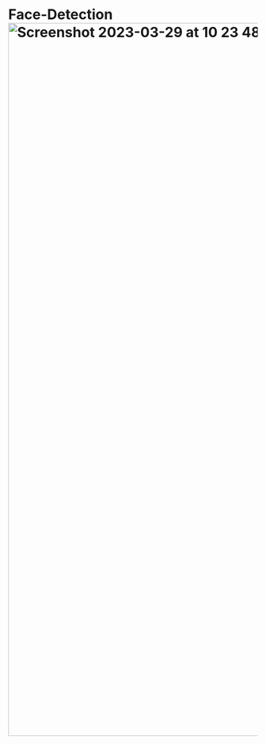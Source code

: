 # Face-Detection<img width="1440" alt="Screenshot 2023-03-29 at 10 23 48 AM" src="https://user-images.githubusercontent.com/60976347/228429154-fbc3d8cd-7644-42ce-850d-2519df3ee8e5.png">
